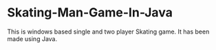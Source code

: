 # Skating-Man-Game-In-Java
This is windows based  single and two player Skating game. It has been made using Java.
